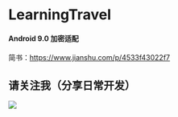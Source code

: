 # LearningTravel

#### Android 9.0 加密适配
简书：https://www.jianshu.com/p/4533f43022f7
## 请关注我（分享日常开发）
![](https://upload-images.jianshu.io/upload_images/3376017-07f0d1861da91bce.jpg?imageMogr2/auto-orient/strip%7CimageView2/2/w/1240)

